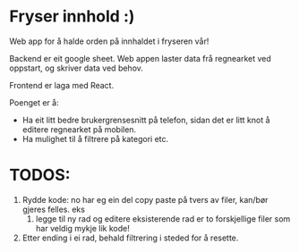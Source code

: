 # Fryser innhold :)

Web app for å halde orden på innhaldet i fryseren vår!

Backend er eit google sheet. Web appen laster data frå regnearket ved oppstart, og skriver data ved behov.

Frontend er laga med React.

Poenget er å:
- Ha eit litt bedre brukergrensesnitt på telefon, sidan det er litt knot å editere regnearket på mobilen.
- Ha mulighet til å filtrere på kategori etc.

# TODOS:

1. Rydde kode: no har eg ein del copy paste på tvers av filer, kan/bør gjeres felles. eks
    1. legge til ny rad og editere eksisterende rad er to forskjellige filer som har veldig mykje lik kode!
2. Etter ending i ei rad, behald filtrering i steded for å resette.

